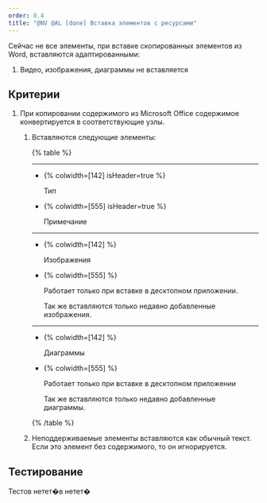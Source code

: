 ```yaml
---
order: 0.4
title: "@NV @AL [done] Вставка элементов с ресурсами"
---
```


Сейчас не все элементы, при вставке скопированных элементов из Word, вставляются адаптированными:

1. Видео, изображения, диаграммы не вставляется

## Критерии

1. При копировании содержимого из Microsoft Office содержимое конвертируется в соответствующие узлы.

   1. Вставляются следующие элементы:

      {% table %}

      ---

      *  {% colwidth=[142] isHeader=true %}

         Тип

      *  {% colwidth=[555] isHeader=true %}

         Примечание

      ---

      *  {% colwidth=[142] %}

         Изображения

      *  {% colwidth=[555] %}

         Работает только при вставке в десктопном приложении.

         Так же вставляются только недавно добавленные изображения.

      ---

      *  {% colwidth=[142] %}

         Диаграммы

      *  {% colwidth=[555] %}

         Работает только при вставке в десктопном приложении

         Так же вставляются только недавно добавленные диаграммы.

      {% /table %}

   2. Неподдерживаемые элементы вставляются как обычный текст. Если это элемент без содержимого, то он игнорируется.

## Тестирование

Тестов нетет�в нетет�
